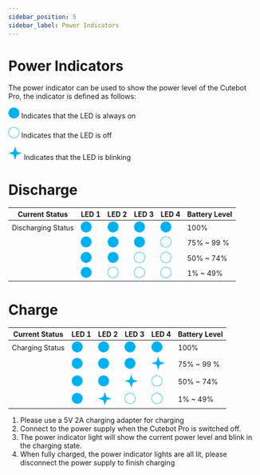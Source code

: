 ```yaml
---
sidebar_position: 5
sidebar_label: Power Indicators
---
```


# Power Indicators

The power indicator can be used to show the power level of the Cutebot Pro, the indicator is defined as follows:

![](./images/power-indicator-01.png) Indicates that the LED is always on

![](./images/power-indicator-02.png) Indicates that the LED is off

![](./images/power-indicator-03.png) Indicates that the LED is blinking


# Discharge
| Current Status | LED 1 | LED 2 | LED 3 | LED 4 | Battery Level |
|---|---|---|---|---|---|
| Discharging Status |![](./images/power-indicator-01.png)|![](./images/power-indicator-01.png)|![](./images/power-indicator-01.png)|![](./images/power-indicator-01.png)| 100% |
||![](./images/power-indicator-01.png)|![](./images/power-indicator-01.png)|![](./images/power-indicator-01.png)|![](./images/power-indicator-02.png) | 75% ~ 99 % |
||![](./images/power-indicator-01.png)|![](./images/power-indicator-01.png)|![](./images/power-indicator-02.png) |![](./images/power-indicator-02.png) | 50% ~ 74% |
||![](./images/power-indicator-01.png)|![](./images/power-indicator-02.png) |![](./images/power-indicator-02.png) |![](./images/power-indicator-02.png) | 1% ~ 49% |

# Charge
| Current Status | LED 1 | LED 2 | LED 3 | LED 4 | Battery Level |
|---|---|---|---|---|---|
| Charging Status |![](./images/power-indicator-01.png)|![](./images/power-indicator-01.png)|![](./images/power-indicator-01.png)|![](./images/power-indicator-01.png)| 100% |
||![](./images/power-indicator-01.png)|![](./images/power-indicator-01.png)|![](./images/power-indicator-01.png)|![](./images/power-indicator-03.png) | 75% ~ 99 % |
||![](./images/power-indicator-01.png)|![](./images/power-indicator-01.png)|![](./images/power-indicator-03.png) |![](./images/power-indicator-02.png) | 50% ~ 74% |
||![](./images/power-indicator-01.png)|![](./images/power-indicator-03.png) |![](./images/power-indicator-02.png) |![](./images/power-indicator-02.png) | 1% ~ 49% |

1. Please use a 5V 2A charging adapter for charging
2. Connect to the power supply when the Cutebot Pro is switched off.
3. The power indicator light will show the current power level and blink in the charging state.
4. When fully charged, the power indicator lights are all lit, please disconnect the power supply to finish charging
